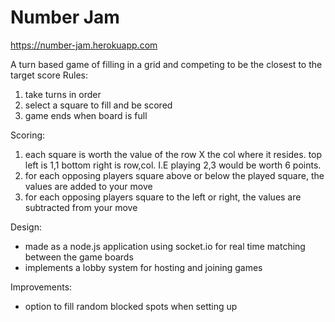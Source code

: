 # Number Jam

https://number-jam.herokuapp.com

A turn based game of filling in a grid and competing to be the closest to the target score
Rules:

1. take turns in order
2. select a square to fill and be scored
3. game ends when board is full

Scoring:

1. each square is worth the value of the row X the col where it resides. top left is 1,1 bottom right is row,col. I.E playing 2,3 would be worth 6 points.
2. for each opposing players square above or below the played square, the values are added to your move
3. for each opposing players square to the left or right, the values are subtracted from your move

Design:

* made as a node.js application using socket.io for real time matching between the game boards
* implements a lobby system for hosting and joining games

Improvements:

* option to fill random blocked spots when setting up
